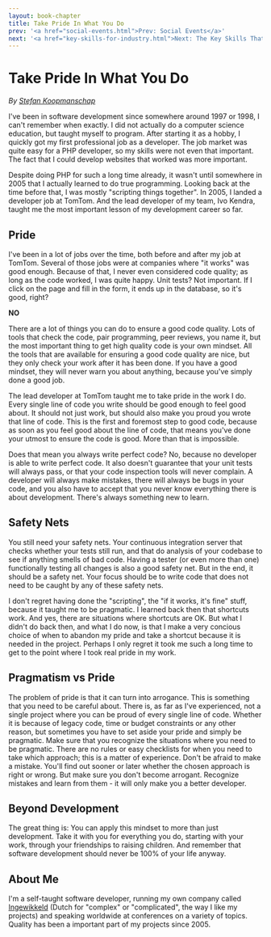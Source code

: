```yaml
---
layout: book-chapter
title: Take Pride In What You Do
prev: '<a href="social-events.html">Prev: Social Events</a>'
next: '<a href="key-skills-for-industry.html">Next: The Key Skills That Industry Expects</a>'
---
```


# Take Pride In What You Do

_By [Stefan Koopmanschap](#about_me)_

I've been in software development since somewhere around 1997 or 1998, I can't remember when exactly. I did not actually do a computer science education, but taught myself to program. After starting it as a hobby, I quickly got my first professional job as a developer. The job market was quite easy for a PHP developer, so my skills were not even that important. The fact that I could develop websites that worked was more important.

Despite doing PHP for such a long time already, it wasn't until somewhere in 2005 that I actually learned to do true programming. Looking back at the time before that, I was mostly "scripting things together". In 2005, I landed a developer job at TomTom. And the lead developer of my team, Ivo Kendra, taught me the most important lesson of my development career so far.

## Pride

I've been in a lot of jobs over the time, both before and after my job at TomTom. Several of those jobs were at companies where "it works" was good enough. Because of that, I never even considered code quality; as long as the code worked, I was quite happy. Unit tests? Not important. If I click on the page and fill in the form, it ends up in the database, so it's good, right?

**NO**

There are a lot of things you can do to ensure a good code quality. Lots of tools that check the code, pair programming, peer reviews, you name it, but the most important thing to get high quality code is your own mindset. All the tools that are available for ensuring a good code quality are nice, but they only check your work after it has been done. If you have a good mindset, they will never warn you about anything, because you've simply done a good job.

The lead developer at TomTom taught me to take pride in the work I do. Every single line of code you write should be good enough to feel good about. It should not just work, but should also make you proud you wrote that line of code. This is the first and foremost step to good code, because as soon as you feel good about the line of code, that means you've done your utmost to ensure the code is good. More than that is impossible.

Does that mean you always write perfect code? No, because no developer is able to write perfect code. It also doesn't guarantee that your unit tests will always pass, or that your code inspection tools will never complain. A developer will always make mistakes, there will always be bugs in your code, and you also have to accept that you never know everything there is about development. There's always something new to learn.

## Safety Nets

You still need your safety nets. Your continuous integration server that checks whether your tests still run, and that do analysis of your codebase to see if anything smells of bad code. Having a tester (or even more than one) functionally testing all changes is also a good safety net. But in the end, it should be a safety net. Your focus should be to write code that does not need to be caught by any of these safety nets.

I don't regret having done the "scripting", the "if it works, it's fine" stuff, because it taught me to be pragmatic. I learned back then that shortcuts work. And yes, there are situations where shortcuts are OK. But what I didn't do back then, and what I do now, is that I make a very concious choice of when to abandon my pride and take a shortcut because it is needed in the project. Perhaps I only regret it took me such a long time to get to the point where I took real pride in my work.

## Pragmatism vs Pride

The problem of pride is that it can turn into arrogance. This is something that you need to be careful about. There is, as far as I've experienced, not a single project where you can be proud of every single line of code. Whether it is because of legacy code, time or budget constraints or any other reason, but sometimes you have to set aside your pride and simply be pragmatic. Make sure that you recognize the situations where you need to be pragmatic. There are no rules or easy checklists for when you need to take which approach; this is a matter of experience. Don't be afraid to make a mistake. You'll find out sooner or later whether the chosen approach is right or wrong. But make sure you don't become arrogant. Recognize mistakes and learn from them - it will only make you a better developer.

## Beyond Development

The great thing is: You can apply this mindset to more than just development. Take it with you for everything you do, starting with your work, through your friendships to raising children. And remember that software development should never be 100% of your life anyway.

## About Me

I'm a self-taught software developer, running my own company called [Ingewikkeld](http://php.ingewikkeld.net/) (Dutch for "complex" or "complicated", the way I like my projects) and speaking worldwide at conferences on a variety of topics. Quality has been a important part of my projects since 2005.
